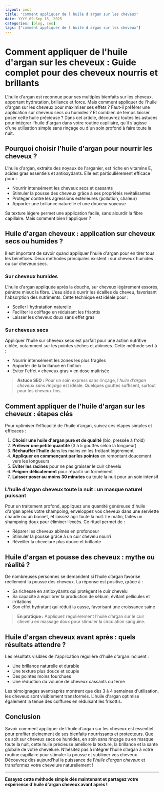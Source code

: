 ```yaml
---
layout: post
title: "comment appliquer de l huile d argan sur les cheveux"
date: YYYY-09-Sep 15, 2025
categories: [blog, seo]
tags: ["comment appliquer de l huile d argan sur les cheveux"]
---
```

# Comment appliquer de l'huile d'argan sur les cheveux : Guide complet pour des cheveux nourris et brillants

L'huile d'argan est reconnue pour ses multiples bienfaits sur les cheveux, apportant hydratation, brillance et force. Mais comment appliquer de l'huile d'argan sur les cheveux pour maximiser ses effets ? Faut-il préférer une application sur cheveux secs ou humides ? Et combien de temps laisser poser cette huile précieuse ? Dans cet article, découvrez toutes les astuces pour intégrer l'huile d'argan dans votre routine capillaire, qu'il s'agisse d'une utilisation simple sans rinçage ou d'un soin profond à faire toute la nuit.

## Pourquoi choisir l'huile d'argan pour nourrir les cheveux ?

L'huile d'argan, extraite des noyaux de l'arganier, est riche en vitamine E, acides gras essentiels et antioxydants. Elle est particulièrement efficace pour :

- Nourrir intensément les cheveux secs et cassants
- Stimuler la pousse des cheveux grâce à ses propriétés revitalisantes
- Protéger contre les agressions extérieures (pollution, chaleur)
- Apporter une brillance naturelle et une douceur soyeuse

Sa texture légère permet une application facile, sans alourdir la fibre capillaire. Mais comment bien l'appliquer ? 

## Huile d'argan cheveux : application sur cheveux secs ou humides ?

Il est important de savoir quand appliquer l'huile d'argan pour en tirer tous les bénéfices. Deux méthodes principales existent : sur cheveux humides ou sur cheveux secs.

### Sur cheveux humides

L'huile d'argan appliquée après la douche, sur cheveux légèrement essorés, pénètre mieux la fibre. L'eau aide à ouvrir les écailles du cheveu, favorisant l'absorption des nutriments. Cette technique est idéale pour :

- Sceller l'hydratation naturelle
- Faciliter le coiffage en réduisant les frisottis
- Laisser les cheveux doux sans effet gras

### Sur cheveux secs

Appliquer l'huile sur cheveux secs est parfait pour une action nutritive ciblée, notamment sur les pointes sèches et abîmées. Cette méthode sert à :

- Nourrir intensément les zones les plus fragiles
- Apporter de la brillance en finition
- Éviter l'effet « cheveux gras » en dose maîtrisée

> **Astuce SEO :** Pour un soin express sans rinçage, l'*huile d'argan cheveux sans rinçage* est idéale. Quelques gouttes suffisent, surtout pour les cheveux fins.

## Comment appliquer de l'huile d'argan sur les cheveux : étapes clés

Pour optimiser l’efficacité de l’huile d’argan, suivez ces étapes simples et efficaces :

1. **Choisir une huile d'argan pure et de qualité** (bio, pressée à froid)
2. **Prélever une petite quantité** (3 à 5 gouttes selon la longueur)
3. **Réchauffer l'huile** dans les mains en les frottant légèrement
4. **Appliquer en commençant par les pointes** en remontant doucement vers les longueurs
5. **Éviter les racines** pour ne pas graisser le cuir chevelu
6. **Peigner délicatement** pour répartir uniformément
7. **Laisser poser au moins 30 minutes** ou toute la nuit pour un soin intensif

### L'huile d'argan cheveux toute la nuit : un masque naturel puissant

Pour un traitement profond, appliquez une quantité généreuse d'huile d'argan après votre shampoing, enveloppez vos cheveux dans une serviette chaude ou un bonnet, et laissez agir toute la nuit. Le matin, faites un shampoing doux pour éliminer l’excès. Ce rituel permet de :

- Réparer les cheveux abîmés en profondeur
- Stimuler la pousse grâce à un cuir chevelu nourri
- Réveiller la chevelure plus douce et brillante

## Huile d'argan et pousse des cheveux : mythe ou réalité ?

De nombreuses personnes se demandent si l’huile d’argan favorise réellement la pousse des cheveux. La réponse est positive, grâce à :

- Sa richesse en antioxydants qui protègent le cuir chevelu
- Sa capacité à équilibrer la production de sébum, évitant pellicules et irritations
- Son effet hydratant qui réduit la casse, favorisant une croissance saine

> **En pratique :** Appliquez régulièrement l’huile d’argan sur le cuir chevelu en massage doux pour stimuler la circulation sanguine.

## Huile d'argan cheveux avant après : quels résultats attendre ?

Les résultats visibles de l'application régulière d'huile d'argan incluent :

- Une brillance naturelle et durable
- Une texture plus douce et souple
- Des pointes moins fourchues
- Une réduction du volume de cheveux cassants ou terne

Les témoignages avant/après montrent que dès 3 à 4 semaines d'utilisation, les cheveux sont visiblement transformés. L'huile d'argan optimise également la tenue des coiffures en réduisant les frisottis.

## Conclusion

Savoir comment appliquer de l'huile d'argan sur les cheveux est essentiel pour profiter pleinement de ses bienfaits nourrissants et protecteurs. Que ce soit sur cheveux secs ou humides, en soin sans rinçage ou en masque toute la nuit, cette huile précieuse améliore la texture, la brillance et la santé globale de votre chevelure. N’hésitez pas à intégrer l’huile d’argan à votre routine capillaire pour stimuler la pousse et sublimer vos cheveux. Découvrez dès aujourd’hui la puissance de l'*huile d'argan cheveux* et transformez votre chevelure naturellement !

---

**Essayez cette méthode simple dès maintenant et partagez votre expérience d'huile d'argan cheveux avant après !**
